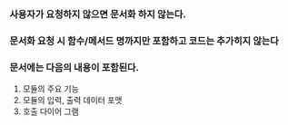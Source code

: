 ### 사용자가 요청하지 않으면 문서화 하지 않는다. 
### 문서화 요청 시 함수/메서드 명까지만 포함하고 코드는 추가히지 않는다
### 문서에는 다음의 내용이 포함된다.
1. 모듈의 주요 기능
2. 모듈의 입력, 출력 데이터 포맷
3. 호출 다이어 그램